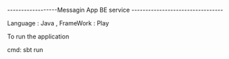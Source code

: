 ------------------Messagin App BE service ---------------------------------


Language : Java , FrameWork : Play 

To run the application 

cmd: sbt run



